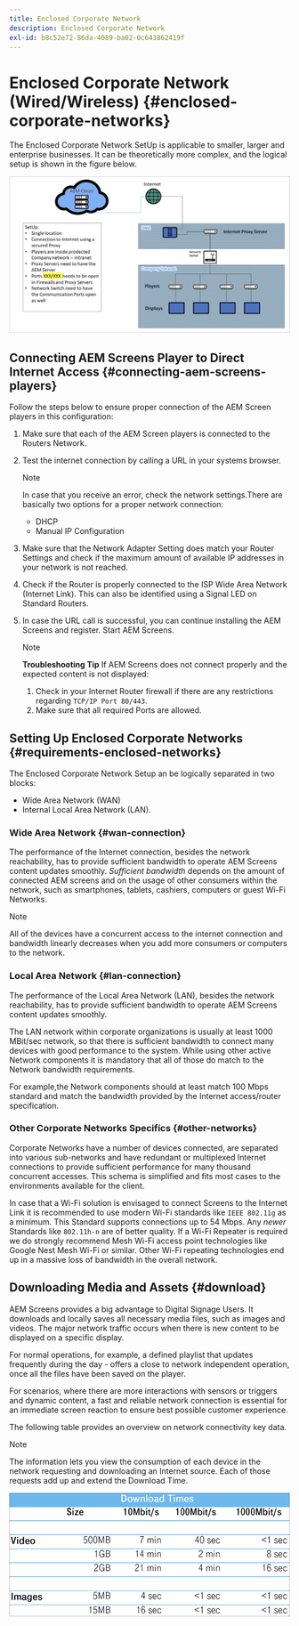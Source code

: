 ```yaml
---
title: Enclosed Corporate Network
description: Enclosed Corporate Network
exl-id: b8c52e72-86da-4089-ba02-0c643862419f
---
```

# Enclosed Corporate Network (Wired/Wireless) {#enclosed-corporate-networks}

The Enclosed Corporate Network SetUp is applicable to smaller, larger and enterprise businesses. It can be theoretically more complex, and the logical setup is shown in the figure below.

![](/help/using/assets/enclosed-network-1.png)


## Connecting AEM Screens Player to Direct Internet Access {#connecting-aem-screens-players}

Follow the steps below to ensure proper connection of the AEM Screen players in this configuration:

1. Make sure that each of the AEM Screen players is connected to the Routers Network.
1. Test the internet connection by calling a URL in your systems browser.

   >[!NOTE]
   >In case that you receive an error, check the network settings.There are basically two options for a proper network connection:
   >* DHCP
   >* Manual IP Configuration

1. Make sure that the Network Adapter Setting does match your Router Settings and check if the maximum amount of available IP addresses in your network is not reached.

1. Check if the Router is properly connected to the ISP Wide Area Network (Internet Link). This can also be identified using a Signal LED on Standard Routers.
1. In case the URL call is successful, you can continue installing the AEM Screens and register. Start AEM Screens.

   >[!NOTE]
   >**Troubleshooting Tip**
   >If AEM Screens does not connect properly and the expected content is not displayed:
   >
   >1. Check in your Internet Router firewall if there are any restrictions regarding `TCP/IP Port 80/443`.
   >1. Make sure that all required Ports are allowed.

## Setting Up Enclosed Corporate Networks {#requirements-enclosed-networks}

The Enclosed Corporate Network Setup an be logically separated in two blocks:

* Wide Area Network (WAN) 
* Internal Local Area Network (LAN).

### Wide Area Network {#wan-connection}

The performance of the Internet connection, besides the network reachability, has to provide sufficient bandwidth to operate AEM Screens content updates smoothly.
*Sufficient bandwidth* depends on the amount of connected AEM screens and on the usage of other consumers within the network, such as smartphones, tablets, cashiers, computers or guest Wi-Fi Networks.

>[!NOTE]
>
>All of the devices have a concurrent access to the internet connection and bandwidth linearly decreases when you add more consumers or computers to the network.

### Local Area Network {#lan-connection}

The performance of the Local Area Network (LAN), besides the network reachability, has to provide sufficient bandwidth to operate AEM Screens content updates smoothly. 

The LAN network within corporate organizations is usually at least 1000 MBit/sec network, so that there is sufficient bandwidth to connect many devices with good performance to the system. While using other active Network components it is mandatory that all of those do match to the Network bandwidth requirements. 

For example,the Network components should at least match 100 Mbps standard and match the bandwidth provided by the Internet access/router specification.

### Other Corporate Networks Specifics {#other-networks}

Corporate Networks have a number of devices connected, are separated into various sub-networks and have redundant or multiplexed Internet connections to provide sufficient performance for many thousand concurrent accesses.
This schema is simplified and fits most cases to the environments available for the client.

In case that a Wi-Fi solution is envisaged to connect Screens to the Internet Link it is recommended to use modern Wi-Fi standards like `IEEE 802.11g` as a minimum. This Standard supports connections up to 54 Mbps. Any *newer* Standards like `802.11h-n` are of better quality. If a Wi-Fi Repeater is required we do strongly recommend Mesh Wi-Fi access point technologies like Google Nest Mesh Wi-Fi or similar.
Other Wi-Fi repeating technologies end up in a massive loss of bandwidth in the overall network.

## Downloading Media and Assets {#download}

AEM Screens provides a big advantage to Digital Signage Users. It downloads and locally saves all necessary media files, such as images and videos. The major network traffic occurs when there is new content to be displayed on a specific display.

For normal operations, for example, a defined playlist that updates frequently during the day - offers a close to network independent operation, once all the files have been saved on the player.

For scenarios, where there are more interactions with sensors or triggers and dynamic content, a fast and reliable network connection is essential for an immediate screen reaction to ensure best possible customer experience.

The following table provides an overview on network connectivity key data.

>[!NOTE]
>The information lets you view the consumption of each device in the network requesting and downloading an Internet source. Each of those requests add up and extend the Download Time.

![](/help/using/assets/enclosed-network-download.png)

